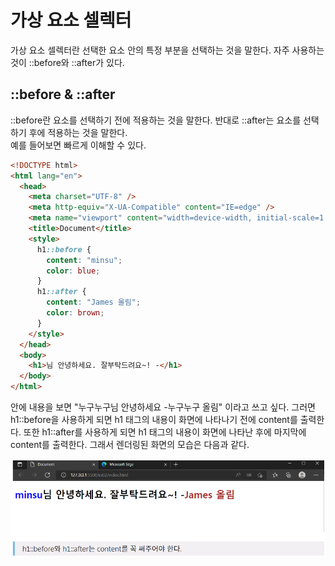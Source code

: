 # 가상 요소 셀렉터

가상 요소 셀렉터란 선택한 요소 안의 특정 부분을 선택하는 것을 말한다. 자주 사용하는 것이 ::before와 ::after가 있다.

## ::before & ::after

::before란 요소를 선택하기 전에 적용하는 것을 말한다. 반대로 ::after는 요소를 선택하기 후에 적용하는 것을 말한다.  
예를 들어보면 빠르게 이해할 수 있다.

```html
<!DOCTYPE html>
<html lang="en">
  <head>
    <meta charset="UTF-8" />
    <meta http-equiv="X-UA-Compatible" content="IE=edge" />
    <meta name="viewport" content="width=device-width, initial-scale=1.0" />
    <title>Document</title>
    <style>
      h1::before {
        content: "minsu";
        color: blue;
      }
      h1::after {
        content: "James 올림";
        color: brown;
      }
    </style>
  </head>
  <body>
    <h1>님 안녕하세요. 잘부탁드려요~! -</h1>
  </body>
</html>
```

안에 내용을 보면 "누구누구님 안녕하세요 -누구누구 올림" 이라고 쓰고 싶다. 그러면 h1::before을 사용하게 되면 h1 태그의 내용이 화면에 나타나기 전에 content를 출력한다. 또한 h1::after를 사용하게 되면 h1 태그의 내용이 화면에 나타난 후에 마지막에 content를 출력한다. 그래서 렌더링된 화면의 모습은 다음과 같다.

![pseudo-element](./images/pseudo-element.png)
